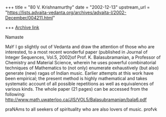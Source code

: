 +++
title = "80 V. Krishnamurthy"
date = "2002-12-13"
upstream_url = "https://lists.advaita-vedanta.org/archives/advaita-l/2002-December/004211.html"

+++
[Archive link](https://lists.advaita-vedanta.org/archives/advaita-l/2002-December/004211.html)

Namaste

MaY I go slightly out of Vedanta and draw the
attention of those who are interested, to a most recent
wonderful paper  (published in Journal of Integer Sequences,
Vol.5, 2002)of Prof. K. Balasubramanian, a Professor of
Chemistry and Material Science, wherein he uses powerful
combinatorial techniques of Mathematics to (not only) enumerate
exhaustively (but also) generate (new) ragas of Indian music.
Earlier attempts at this work have been empirical; the present
method is highly mathematical and takes systematic account  of
all possible repetitions as well as equivalences of various
kinds. The whole paper  (21 pages) can be accessed from the
following:
http://www.math.uwaterloo.ca/JIS/VOL5/Balasubramanian/bala6.pdf


praNAms to all seekers of spirituality  who are also lovers of music.
profvk


